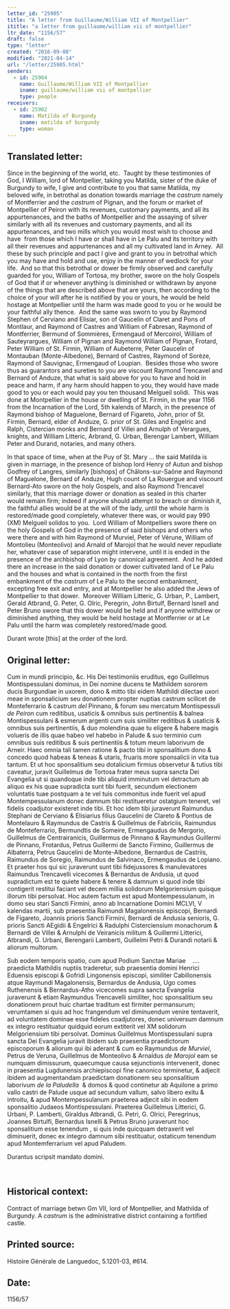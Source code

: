```yaml
---
letter_id: "25905"
title: "A letter from Guillaume/William VII of Montpellier"
ititle: "a letter from guillaume/william vii of montpellier"
ltr_date: "1156/57"
draft: false
type: "letter"
created: "2016-09-08"
modified: "2021-04-14"
url: "/letter/25905.html"
senders:
  - id: 25904
    name: Guillaume/William VII of Montpellier
    iname: guillaume/william vii of montpellier
    type: people
receivers:
  - id: 25902
    name: Matilda of Burgundy
    iname: matilda of burgundy
    type: woman
---
```

<h2> Translated letter:</h2><p>Since in the beginning of the world, etc.&nbsp; Taught by these testimonies of God, I William, lord of Montpellier, taking you Matilda, sister of the duke of Burgundy to wife, I give and contribute to you that same Matilda, my beloved wife, in betrothal as donation towards marriage the <em>castrum</em> namely of Montferrier and the <em>castrum</em> of Pignan, and the forum or market of Montpellier of Peiron with its revenues, customary payments, and all its appurtenances, and the baths of Montpellier and the assaying of silver similarly with all its revenues and customary payments, and all its appurtenances, and two mills which you would most wish to choose and have&nbsp; from those which I have or shall have in Le Palu and its territory with all their revenues and appurtenances and all my cultivated land in Arney.&nbsp; All these by such principle and pact I give and grant to you in betrothal which you may have and hold and use, enjoy in the manner of wedlock for your life.&nbsp; And so that this betrothal or dower be firmly observed and carefully guarded for you, William of Tortosa, my brother, swore on the holy Gospels of God that if or whenever anything is diminished or withdrawn by anyone of the things that are described above that are yours, then according to the choice of your will after he is notified by you or yours, he would be held hostage at Montpellier until the harm was made good to you or he would be your faithful ally thence.&nbsp; And the same was sworn to you by Raymond Stephen of Cerviano and Elisiar, son of Gaucelin of Claret and Pons of Montlaur, and Raymond of Castres and William of Fabresan, Raymond of Montferrier, Bermund of Sommières, Ermengaud of Mercoirol, William of Sauteyrargues, William of Pignan and Raymond William of Pignan, Frotard, Peter William of St. Firmin, William of Aubeterre, Peter Gaucelin of Montauban (Monte-Albedone), Bernard of Castres, Raymond of Sorèze, Raymond of Sauvignac, Ermengaud of Loupian.&nbsp; Besides those who swore thus as guarantors and sureties to you are viscount Raymond Trencavel and Bernard of Anduze, that what is said above for you to have and hold in peace and harm, if any harm should happen to you, they would have made good to you or each would pay you ten thousand Melgueil solidi.&nbsp; This was done at Montpellier in the house or dwelling of St. Firmin, in the year 1156 from the Incarnation of the Lord, 5th kalends of March, in the presence of Raymond bishop of Maguelone, Bernard of Figareto, John, prior of St. Firmin, Bernard, elder of Anduze, G. prior of St. Giles and Engelric and Ralph, Cistercian monks and Bernard of Villei and Arnulph of Verargues, knights, and William Litteric, Arbrand, G. Urban, Berengar Lambert, William Peter and Durand, notaries, and many others.</p><p>In that space of time, when at the Puy of St. Mary … the said Matilda is given in marriage, in the presence of bishop lord Henry of Autun and bishop Godfrey of Langres, similarly [bishops] of Châlons-sur-Saône and Raymond of Maguelone, Bernard of Anduze, Hugh count of La Rouergue and viscount Bernard-Ato swore on the holy Gospels, and also Raymond Trencavel similarly, that this marriage dower or donation as sealed in this charter would remain firm; indeed if anyone should attempt to breach or diminish it, the faithful allies would be at the will of the lady, until the whole harm is restored/made good completely, whatever there was, or would pay 990 (XM) Melgueil solidos to you.&nbsp; Lord William of Montpelliers swore there on the holy Gospels of God in the presence of said bishops and others who were there and with him Raymond of Murviel, Peter of Vérune, William of Montolieu (Monteolivo) and Arnald of Marojol that he would never repudiate her, whatever case of separation might intervene, until it is ended in the presence of the archbishop of Lyon by canonical agreement. &nbsp;And he added there an increase in the said donation or dower cultivated land of Le Palu and the houses and what is contained in the north from the first embankment of the <em>castrum</em> of Le Palu to the second embankment, excepting free exit and entry, and at Montpellier he also added the Jews of Montpellier to that dower.&nbsp; Moreover William Litteric, G. Urban, P., Lambert, Gerald Atbrand, G. Peter, G. Olric, Peregrin, John Birtulf, Bernard Isnell and Peter Bruno swore that this dower would be held and if anyone withdrew or diminished anything, they would be held hostage at Montferrier or at Le Palu until the harm was completely restored/made good.</p><p>Durant wrote [this] at the order of the lord.</p><h2 class="mt-4"> Original letter:</h2><p>Cum in mundi principio, &amp;c. His Dei testimoniis eruditus, ego Guillelmus Montispessulani dominus, in Dei nomine ducens te Mathildem sororem ducis Burgundiae in uxorem, dono &amp; mitto tibi eidem Mathildi dilectae uxori meae in sponsalicium seu donationem propter nuptias castrum scilicet de Monteferrario &amp; castrum <i>del</i> Pinnano, &amp; forum seu mercatum Montispessuli <i>de Peiron</i> cum reditibus, usaticis &amp; omnibus suis pertinentiis &amp; balnea Montispessulani &amp; esmerum argenti cum suis similiter reditibus &amp; usaticis &amp; omnibus suis pertinentiis, &amp; duo molendina quae tu eligere &amp; habere magis volueris de illis quae habeo vel habebo in Palude &amp; suo terminio cum omnibus suis reditibus &amp; suis pertinentiis &amp; totum meum laborivum de Arneir. Haec omnia tali tamen ratione &amp; pacto tibi in sponsalitium dono &amp; concedo quod habeas &amp; teneas &amp; utaris, fruaris more sponsalicii in vita tua tantum. Et ut hoc sponsalitium seu dotalicium firmius observetur &amp; tutius tibi caveatur, juravit Guillelmus de Tortosa frater meus supra sancta Dei Evangelia ut si quandoque inde tibi aliquid imminutum vel detractum ab aliquo ex his quae supradicta sunt tibi fuerit, secundum electionem voluntatis tuae postquam a te vel tuis commonitus inde fuerit vel apud Montempessulanum donec damnum tibi restitueretur ostatgium teneret, vel fidelis coad­jutor existeret inde tibi. Et hoc idem tibi juraverunt Raimundus Stephani de Cerviano &amp; Elisiarius filius Gaucelini de Clareto &amp; Pontius de Montelauro &amp; Raymundus de Castris &amp; Guillelmus de Fabriciis, Raimundus de Monteferrario, Bermundtis de Someire, Ermengaudus de Mergorio, Guillelmus de Centrairanicis, Guillermus de Pinnano &amp; Raymundus Guillermi de Pinnano, Frotardus, Petrus Guillermi de Sancto Firmino, Guillermus de Albaterra, Petrus Gaucelini de Monte-Albedone, Bernardus de Castriis, Raimun­dus de Soregio, Raimundus de Salvinaco, Ermengaudus de Lopiano. Et praeter hos qui sic juraverunt sunt tibi fidejussores &amp; manulevatores Raimundus Trencavelli vicecomes &amp; Bernardus de Andusia, ut quod supradictum est te quiete habere &amp; tenere &amp; damnum si quod inde tibi contigerit restitui faciant vel decem millia solidorum Melgoriensium quisque illorum tibi persolvat. Hoc autem factum est apud Montempessulanum, in domo seu stari Sancti Firmini, anno ab Incarnatione Domini MCLVI, V kalendas martii, sub praesentia Raimundi Magalonensis episcopi, Bernardi de Figareto, Joannis prioris Sancti Firmini, Bernardi de Andusia senioris, G. prioris Sancti AEgidii &amp; Engelrici &amp; Radulphi Cisterciensium monachorum &amp; Bernardi de Villei &amp; Arnulphi de Veiranicis militum &amp; Guillermi Litterici, Atbrandi, G. Urbani, Berengarii Lamberti, Guillelmi Petri &amp; Durandi notarii &amp; aliorum multorum.</p><p>Sub eodem temporis spatio, cum apud Podium Sanctae Mariae&nbsp;&nbsp;&nbsp; .... praedicta Mathildis nuptiis traderetur, sub praesentia domini Henrici Eduensis episcopi &amp; Gofridi Lingonensis episcopi, similiter Cabillonensis atque Raymundi Magalonensis, Bernardus de Andusia, Ugo comes Ruthenensis &amp; Bernardus-Atho vicecomes supra sancta Evangelia juraverunt &amp; etiam Raymundus Trencavelli similiter, hoc sponsalitium seu donationem prout huic chartae traditum est firmiter permansurum; verumtamen si quis ad hoc frangendum vel diminuendum venire tentaverit, ad voluntatem dominae esse fideles coadjutores, do­nec universum damnum ex integro restituatur quidquid eorum extiterit vel XM solidorum Melgoriensium tibi persolvat. Dominus Guillelmus Montispessulani su­pra sancta Dei Evangelia juravit ibidem sub praesentia praedictorum episcoporum &amp; aliorum qui ibi aderant &amp; cum eo Raymundus <i>de Murviel</i>, Petrus de Veruna, Guillelmus de Monteolivo &amp; Arnaldus <i>de Marojol</i> eam se numquam dimissurum, quaecumque causa sejunctionis intervenerit, donec in praesentia Lugdunensis archiepiscopi fine canonico terminetur, &amp; adjecit ibidem ad augmentandam praedictam donationem seu sponsalitium laborivum <i>de la Paludella</i> &nbsp;&amp; domos &amp; quod continetur ab Aquilone a primo vallo castri de Palude usque ad secundum vallum, salvo libero exitu &amp; introitu, &amp; apud Montempessulanum praeterea adjecit sibi in eo­dem sponsalitio Judaeos Montispessulani. Praeterea Guillelmus Litterici, G. Urbani, P. Lamberti, Giraldus Atbrandi, G. Petri, G. Olrici, Peregrinus, Joannes Birtulfi, Bernardus Isnelli &amp; Petrus Bruno jurave­runt hoc sponsalitium esse tenendum , si quis inde quicquam detraxerit vel diminuerit, donec ex integro damnum sibi restituatur, ostaticum tenendum apud Montemferrarium vel apud Paludem.</p><p>Durantus scripsit mandato domini.</p><p>&nbsp;</p><h2 class="mt-4"> Historical context:</h2><p>Contract of marriage betwn Gm VII, lord of Montpellier, and Mathilda of Burgundy. A <i>castrum</i> is the administrative district containing a fortified castle.</p><h2 class="mt-4"> Printed source:</h2><p>Histoire Générale de Languedoc, 5.1201-03, #614.</p><h2 class="mt-4"> Date:</h2>1156/57
